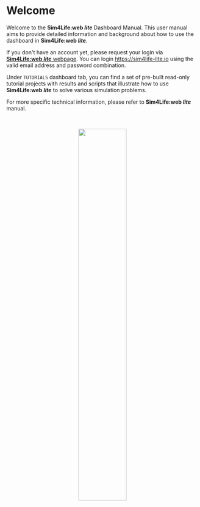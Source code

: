 # Welcome

Welcome to the **Sim4Life:web *lite*** Dashboard Manual. This user manual aims to provide detailed information and background about how to use the dashboard in **Sim4Life:web *lite***.

If you don't have an account yet, please request your login via [**Sim4Life:web *lite*** webpage](https://zmt.swiss/support/support/s4l-light-download/). You can login https://sim4life-lite.io using the valid email address and password combination. 

Under ```TUTORIALS``` dashboard tab, you can find a set of pre-built read-only tutorial projects with results and scripts that illustrate how to use **Sim4Life:web *lite*** to solve various simulation problems. 

For more specific technical information, please refer to **Sim4Life:web *lite*** manual.

<br>
<p align="center">
  <img src="https://raw.githubusercontent.com/ZurichMedTech/s4l-assets/main/app/lite/logo/s4llite_zmt-white.svg" width="50%" />
</p>
